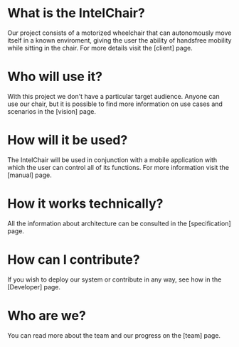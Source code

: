 # What is the IntelChair?

Our project consists of a motorized wheelchair that can autonomously move itself in a known enviroment, giving the user the ability of handsfree mobility while sitting in the chair. For more details visit the [client] page.

# Who will use it?

With this project we don't have a particular target audience. Anyone can use our chair, but it is possible to find more information on use cases and scenarios in the [vision] page.

# How will it be used?

The IntelChair will be used in conjunction with a mobile application with which the user can control all of its functions. For more information visit the [manual] page.

# How it works technically?

All the information about architecture can be consulted in the [specification] page.

# How can I contribute?

If you wish to deploy our system or contribute in any way, see how in the [Developer] page.

# Who are we?

You can read more about the team and our progress on the [team] page.